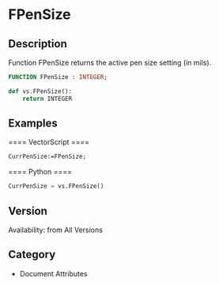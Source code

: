 # FPenSize

## Description
Function FPenSize returns the active pen size setting (in mils).

```pascal
FUNCTION FPenSize : INTEGER;
```

```python
def vs.FPenSize():
    return INTEGER
```

## Examples
==== VectorScript ====
```pascal
CurrPenSize:=FPenSize;
```
==== Python ====
```python
CurrPenSize = vs.FPenSize()
```

## Version
Availability: from All Versions

## Category
* Document Attributes

